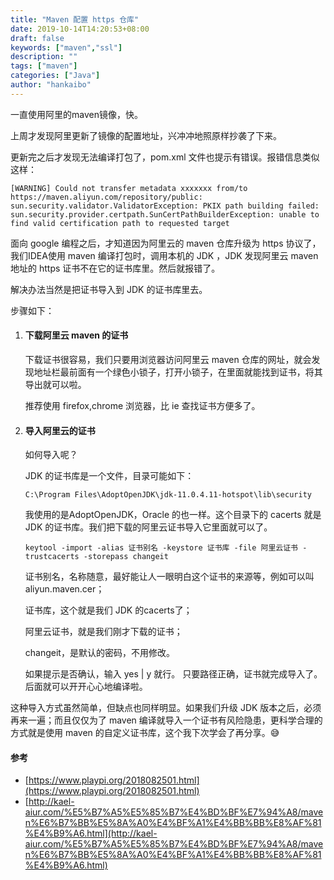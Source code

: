```yaml
---
title: "Maven 配置 https 仓库"
date: 2019-10-14T14:20:53+08:00
draft: false
keywords: ["maven","ssl"]
description: ""
tags: ["maven"]
categories: ["Java"]
author: "hankaibo"
---
```

一直使用阿里的maven镜像，快。

上周才发现阿里更新了镜像的配置地址，兴冲冲地照原样抄袭了下来。

更新完之后才发现无法编译打包了，pom.xml 文件也提示有错误。报错信息类似这样：
```shell script
[WARNING] Could not transfer metadata xxxxxxx from/to https://maven.aliyun.com/repository/public: sun.security.validator.ValidatorException: PKIX path building failed: sun.security.provider.certpath.SunCertPathBuilderException: unable to find valid certification path to requested target
```
面向 google 编程之后，才知道因为阿里云的 maven 仓库升级为 https 协议了，我们IDEA使用 maven 编译打包时，调用本机的 JDK ，JDK 发现阿里云 maven 地址的 https 证书不在它的证书库里。然后就报错了。

解决办法当然是把证书导入到 JDK 的证书库里去。

步骤如下：

1. #### 下载阿里云 maven 的证书

    下载证书很容易，我们只要用浏览器访问阿里云 maven 仓库的网址，就会发现地址栏最前面有一个绿色小锁子，打开小锁子，在里面就能找到证书，将其导出就可以啦。
    
    推荐使用 firefox,chrome 浏览器，比 ie 查找证书方便多了。
    
2. #### 导入阿里云的证书

    如何导入呢？
    
    JDK 的证书库是一个文件，目录可能如下：
    ```shell script
    C:\Program Files\AdoptOpenJDK\jdk-11.0.4.11-hotspot\lib\security
    ```
    我使用的是AdoptOpenJDK，Oracle 的也一样。这个目录下的 cacerts 就是 JDK 的证书库。我们把下载的阿里云证书导入它里面就可以了。
    
    
    ```shell script
    keytool -import -alias 证书别名 -keystore 证书库 -file 阿里云证书 -trustcacerts -storepass changeit
    ```
    证书别名，名称随意，最好能让人一眼明白这个证书的来源等，例如可以叫 aliyun.maven.cer；
    
    证书库，这个就是我们 JDK 的cacerts了；
    
    阿里云证书，就是我们刚才下载的证书；
    
    changeit，是默认的密码，不用修改。
    
    如果提示是否确认，输入 yes | y 就行。
    只要路径正确，证书就完成导入了。后面就可以开开心心地编译啦。
    
这种导入方式虽然简单，但缺点也同样明显。如果我们升级 JDK 版本之后，必须再来一遍；而且仅仅为了 maven 编译就导入一个证书有风险隐患，更科学合理的方式就是使用 maven 的自定义证书库，这个我下次学会了再分享。😅
    
#### 参考
* [https://www.playpi.org/2018082501.html](https://www.playpi.org/2018082501.html)
* [http://kael-aiur.com/%E5%B7%A5%E5%85%B7%E4%BD%BF%E7%94%A8/maven%E6%B7%BB%E5%8A%A0%E4%BF%A1%E4%BB%BB%E8%AF%81%E4%B9%A6.html](http://kael-aiur.com/%E5%B7%A5%E5%85%B7%E4%BD%BF%E7%94%A8/maven%E6%B7%BB%E5%8A%A0%E4%BF%A1%E4%BB%BB%E8%AF%81%E4%B9%A6.html)
    
    


